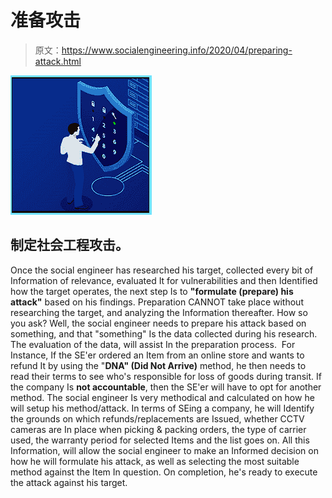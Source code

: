 # 准备攻击

> 原文：<https://www.socialengineering.info/2020/04/preparing-attack.html>

[![](img/7bcddbbba2f63849026d485686e93417.png)](https://1.bp.blogspot.com/-KaErqPbPkJM/Xoclc2Cl5FI/AAAAAAAAji8/3-U3bV8Rs7we0CeAr9pOxZCetZ_HQPPOgCLcBGAsYHQ/s1600/Social%2BEngineering%2BMethod.%2Bwww.socialengineers.net.jpg)

## **制定社会工程攻击。**

Once the social engineer has researched his target, collected every bit of Information of relevance, evaluated It for vulnerabilities and then Identified how the target operates, the next step Is to **"formulate (prepare) his attack"** based on his findings.
  Preparation CANNOT take place without researching the target, and analyzing the Information thereafter. How so you ask? Well, the social engineer needs to prepare his attack based on something, and that "something" Is the data collected during his research. The evaluation of the data, will assist In the preparation process. 
  For Instance, If the SE'er ordered an Item from an online store and wants to refund It by using the "**DNA" (Did Not Arrive)** method, he then needs to read their terms to see who's responsible for loss of goods during transit. If the company Is **not accountable**, then the SE'er will have to opt for another method.
  The social engineer Is very methodical and calculated on how he will setup his method/attack. In terms of SEing a company, he will Identify the grounds on which refunds/replacements are Issued, whether CCTV cameras are In place when picking & packing orders, the type of carrier used, the warranty period for selected Items and the list goes on.
  All this Information, will allow the social engineer to make an Informed decision on how he will formulate his attack, as well as selecting the most suitable method against the Item In question. On completion, he's ready to execute the attack against his target.